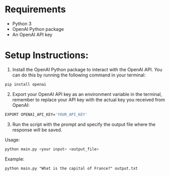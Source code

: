 Requirements
================
- Python 3 
- OpenAI Python package
- An OpenAI API key

Setup Instructions:
====================
1. Install the OpenAI Python package to interact with the OpenAI API. You can do this by running the following command in your terminal:

```bash
pip install openai
```

2. Export your OpenAI API key as an environment variable in the terminal, remember to replace your API key with the actual key you received from OpenAI:

```bash
EXPORT OPENAI_API_KEY='YOUR_API_KEY'
```

3. Run the script with the prompt and specify the output file where the response will be saved. 

Usage:
```bash
python main.py <your input> <output_file>
```

Example: 
```
python main.py "What is the capital of France?" output.txt
```

